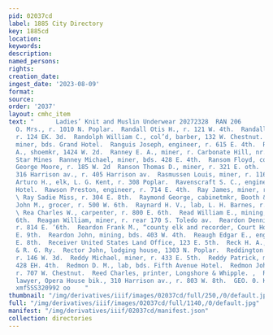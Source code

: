```yaml
---
pid: 02037cd
label: 1885 City Directory
key: 1885cd
location: 
keywords: 
description: 
named_persons: 
rights: 
creation_date: 
ingest_date: '2023-08-09'
format: 
source: 
order: '2037'
layout: cmhc_item
text: "      Ladies’ Knit and Muslin Underwear 20272328  RAN 206        Randall L.
  O. Mrs., r. 1010 N. Poplar.  Randall Otis H., r. 121 W. 4th.  Randall Sarah Mrs.,
  r. 124 EK. 3d.  Randolph William C., col’d, barber, 132 W. Chestnut.  Raney Thomas,
  miner, bds. Grand Hotel.  Ranguis Joseph, engineer, r. 615 E. 4th.  Rankin Oscar
  A., shoemkr, 1424 W. 2d.  Ranney E. A., miner, r. Carbonate Hill, nr. . Evening
  Star Mines  Ranney Michael, miner, bds. 428 E. 4th.  Ransom Floyd, col’ d, barber,
  George Moore, r. 185 W. 2d  Ranson Thomas D., miner, r. 321 E. oth.  Rapp Hugh,
  316 Harrison av., r. 405 Harrison av.  Rasmussen Louis, miner, r. 116 W. 2d.  Rauhof
  Arturo H., elk, L. G. Kent, r. 308 Poplar.  Ravenscraft S. C., engineer, bds. Grand
  Hotel.  Rawson Preston, engineer, r. 714 E. 4th.  Ray James, miner, r. 134 E. 5th.
  \ Ray Sadie Miss, r. 304 E. 8th.  Raymond George, cabinetmkr, Booth & Denman.  Raymond
  John M., grocer, r. 500 W. 6th.  Raynard H. V., lab, L. H. Barnes, r. 113 W. 4th.
  \ Rea Charles W., carpenter, r. 800 E. 6th.  Read William E., mining, r. 312 Ww.
  6th.  Reagan William, miner, r. rear 170 S. Toledo av.  Reardon Dennis ™M., miner,
  r. 814 E. ‘6th.  Reardon Frank M., “county elk and recorder, Court House, r. 218
  E. 9th.  Reardon John, mining, bds. 403 W. 4th.  Reaugh Edgar E., engineer, r. 822
  E. 8th.  Receiver United States Land Office, 123 E. 5th.  Reck H. A., fireman, D.
  & R. G. Ry.  Rector John, lodging house, 1303 N. Poplar.  Reddington Frank, expressman,
  r. 146 W. 3d.  Reddy Michael, miner, r. 433 E. 5th.  Reddy Patrick, miner, bds.
  428 EH. 4th.  Redmon D. M., lab, bds. Fifth Avenue Hotel.  Redmon John, timberman,
  r. 707 W. Chestnut.  Reed Charles, printer, Longshore & Whipple. ,  REED CLINTON,
  lawyer, Opera House bik., 310 Harrison av., r. 803 W. 8th.  GEO. 0. KEELER, Agent,
  xmfSSS320992 oo    "
thumbnail: "/img/derivatives/iiif/images/02037cd/full/250,/0/default.jpg"
full: "/img/derivatives/iiif/images/02037cd/full/1140,/0/default.jpg"
manifest: "/img/derivatives/iiif/02037cd/manifest.json"
collection: directories
---
```

